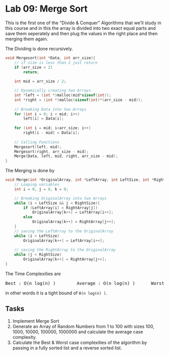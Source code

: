 # Lab 09: Merge Sort

This is the first one of the "Divide & Conquer" Algorithms that we'll study in this course and in this the array is divided into two exact equal parts and save them seperately and then plug the values in the right place and then merging them again.

The Dividing is done recursively.
```cpp
void Mergesort(int *Data, int arr_size){
	// if size is less than 2 just return
	if (arr_size < 2)
		return;
	
	int mid = arr_size / 2;

	// Dynamically creating two Arrays
	int *left = (int *)malloc(mid*sizeof(int));
	int *right = (int *)malloc(sizeof(int)*(arr_size - mid));
	
	// Breaking Data into two Arrays
	for (int i = 0; i < mid; i++)
		left[i] = Data[i];
	
	for (int i = mid; i<arr_size; i++)
		right[i - mid] = Data[i];
	
	// Calling Functions
	Mergesort(left, mid);
	Mergesort(right, arr_size - mid);
	Merge(Data, left, mid, right, arr_size - mid);
}
```

The Merging is done by

```cpp
void Merge(int *OriginalArray, int *LeftArray, int LeftSize, int *RightArray, int RightSize){
	// Looping variables
	int i = 0, j = 0, k = 0;

	// Breaking OriginalArray into two Arrays
	while (i < LeftSize && j < RightSize){
		if (LeftArray[i] < RightArray[j])
			OriginalArray[k++] = LeftArray[i++];
		else
			OriginalArray[k++] = RightArray[j++];
	}
	// saving the LeftArray to the OriginalArray
	while (i < LeftSize)
		OriginalArray[k++] = LeftArray[i++];
	
	// saving the RightArray to the OriginalArray
	while (j < RightSize)
		OriginalArray[k++] = RightArray[j++];
}
```

The Time Complexities are
<pre>Best : O(n log(n) )		Average : O(n log(n) )		Worst : O(n log(n) )</pre>

in other words it is a tight bound of `θ(n log(n) )`.

## Tasks

1. Implement Merge Sort
2. Generate an Array of Random Numbers from 1 to 100 with sizes 100, 1000, 10000, 100000, 1000000 and calculate the average case complexity.
3. Calculate the Best & Worst case complexities of the algorithm by passing in a fully sorted list and a reverse sorted list.